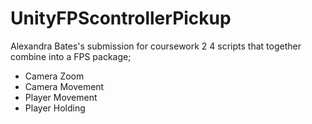 # UnityFPScontrollerPickup
Alexandra Bates's submission for coursework 2
4 scripts that together combine into a FPS package;
- Camera Zoom 
- Camera Movement 
- Player Movement
- Player Holding
